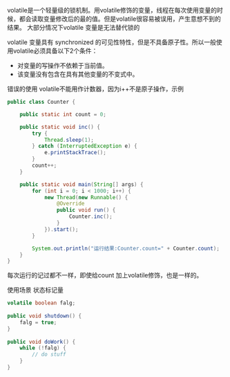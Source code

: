 volatile是一个轻量级的锁机制。用volatile修饰的变量，线程在每次使用变量的时候，都会读取变量修改后的最的值。但是volatile很容易被误用，产生意想不到的结果。
大部分情况下volatile 变量是无法替代锁的


volatile 变量具有 synchronized 的可见性特性，但是不具备原子性。所以一般使用volatile必须具备以下2个条件：
* 对变量的写操作不依赖于当前值。
* 该变量没有包含在具有其他变量的不变式中。

错误的使用
volatile不能用作计数器，因为i++不是原子操作，示例
```java
public class Counter {

	public static int count = 0;

	public static void inc() {
		try {
			Thread.sleep(1);
		} catch (InterruptedException e) {
			e.printStackTrace();
		}
		count++;
	}

	public static void main(String[] args) {
		for (int i = 0; i < 1000; i++) {
			new Thread(new Runnable() {
				@Override
				public void run() {
					Counter.inc();
				}
			}).start();
		}

		System.out.println("运行结果:Counter.count=" + Counter.count);
	}
}
```
每次运行的记过都不一样，即使给count 加上volatile修饰，也是一样的。

使用场景
状态标记量
```java
volatile boolean falg;  
  
public void shutdown() {   
    falg = true;   
}  
  
public void doWork() {   
    while (!falg) {   
        // do stuff  
    }  
}  
```

